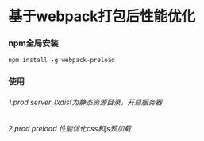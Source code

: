 
基于webpack打包后性能优化
===


### npm全局安装

```
npm install -g webpack-preload

```

### 使用

###### 1.prod server  以dist为静态资源目录，开启服务器
###### 2.prod preload 性能优化css和js预加载    


